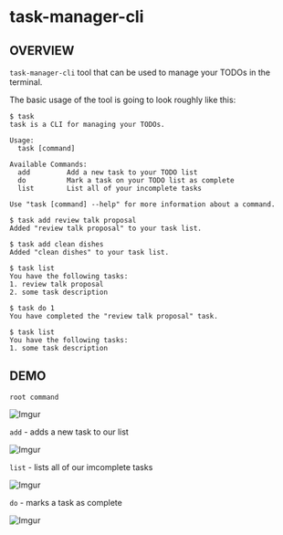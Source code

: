 # task-manager-cli

## OVERVIEW

`task-manager-cli` tool that can be used to manage your TODOs in the terminal.

The basic usage of the tool is going to look roughly like this:


```
$ task
task is a CLI for managing your TODOs.

Usage:
  task [command]

Available Commands:
  add         Add a new task to your TODO list
  do          Mark a task on your TODO list as complete
  list        List all of your incomplete tasks

Use "task [command] --help" for more information about a command.

$ task add review talk proposal
Added "review talk proposal" to your task list.

$ task add clean dishes
Added "clean dishes" to your task list.

$ task list
You have the following tasks:
1. review talk proposal
2. some task description

$ task do 1
You have completed the "review talk proposal" task.

$ task list
You have the following tasks:
1. some task description
```

## DEMO

`root command`


![Imgur](https://media.giphy.com/media/g0EB21eMwgQOSHQOU7/giphy.gif)


`add` - adds a new task to our list 


![Imgur](https://media.giphy.com/media/NRuVZnElGe37z0a6GC/giphy.gif)


`list` - lists all of our imcomplete tasks


![Imgur](https://media.giphy.com/media/621nrIhOXsmSj97iu8/giphy.gif)


`do` - marks a task as complete


![Imgur](https://media.giphy.com/media/3PzXqlzXOEMDA8QMJW/giphy.gif)

